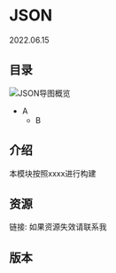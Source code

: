 # JSON
2022.06.15
## 目录
![JSON导图概览](./resources/JSON.png)
* A
	* B
## 介绍
本模块按照xxxx进行构建
## 资源
链接:
如果资源失效请联系我
## 版本
